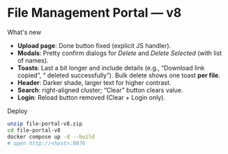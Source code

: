 # File Management Portal — v8

What's new
- **Upload page**: Done button fixed (explicit JS handler).
- **Modals**: Pretty confirm dialogs for *Delete* and *Delete Selected* (with list of names).
- **Toasts**: Last a bit longer and include details (e.g., “Download link copied”, “<file> deleted successfully”). Bulk delete shows one toast **per file**.
- **Header**: Darker shade, larger text for higher contrast.
- **Search**: right-aligned cluster; “Clear” button clears value.
- **Login**: Reload button removed (Clear + Login only).

Deploy
```bash
unzip file-portal-v8.zip
cd file-portal-v8
docker compose up -d --build
# open http://<host>:9876
```
